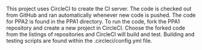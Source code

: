 This project uses CircleCI to create the CI server. The code is checked out from GitHub and ran automatically whenever new code is pushed.
The code for PPA2 is found in the PPA1 directory. To run the code, fork the PPA1 repository and create a new project in CircleCI. Choose
the forked code from the listings of repositories and CircleCI will build and test. Building and testing scripts are found within the
.circleci/config.yml file.
